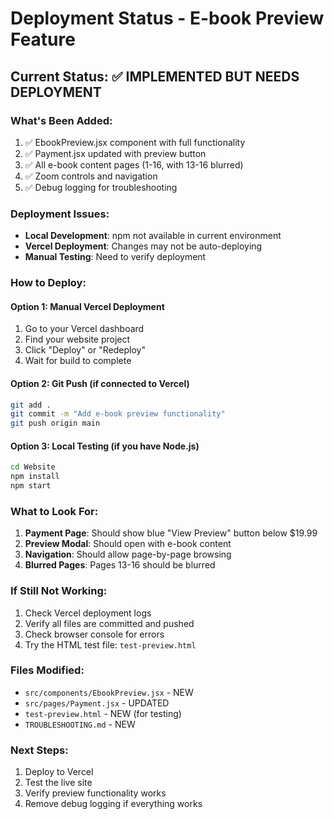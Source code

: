 # Deployment Status - E-book Preview Feature

## Current Status: ✅ IMPLEMENTED BUT NEEDS DEPLOYMENT

### What's Been Added:
1. ✅ EbookPreview.jsx component with full functionality
2. ✅ Payment.jsx updated with preview button
3. ✅ All e-book content pages (1-16, with 13-16 blurred)
4. ✅ Zoom controls and navigation
5. ✅ Debug logging for troubleshooting

### Deployment Issues:
- **Local Development**: npm not available in current environment
- **Vercel Deployment**: Changes may not be auto-deploying
- **Manual Testing**: Need to verify deployment

### How to Deploy:

#### Option 1: Manual Vercel Deployment
1. Go to your Vercel dashboard
2. Find your website project
3. Click "Deploy" or "Redeploy"
4. Wait for build to complete

#### Option 2: Git Push (if connected to Vercel)
```bash
git add .
git commit -m "Add e-book preview functionality"
git push origin main
```

#### Option 3: Local Testing (if you have Node.js)
```bash
cd Website
npm install
npm start
```

### What to Look For:
1. **Payment Page**: Should show blue "View Preview" button below $19.99
2. **Preview Modal**: Should open with e-book content
3. **Navigation**: Should allow page-by-page browsing
4. **Blurred Pages**: Pages 13-16 should be blurred

### If Still Not Working:
1. Check Vercel deployment logs
2. Verify all files are committed and pushed
3. Check browser console for errors
4. Try the HTML test file: `test-preview.html`

### Files Modified:
- `src/components/EbookPreview.jsx` - NEW
- `src/pages/Payment.jsx` - UPDATED
- `test-preview.html` - NEW (for testing)
- `TROUBLESHOOTING.md` - NEW

### Next Steps:
1. Deploy to Vercel
2. Test the live site
3. Verify preview functionality works
4. Remove debug logging if everything works
